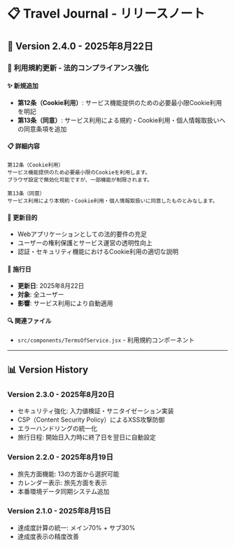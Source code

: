 # 📋 Travel Journal - リリースノート

## 🔄 Version 2.4.0 - 2025年8月22日

### 📜 **利用規約更新 - 法的コンプライアンス強化**

#### **✨ 新規追加**
- **第12条（Cookie利用）**: サービス機能提供のための必要最小限Cookie利用を明記
- **第13条（同意）**: サービス利用による規約・Cookie利用・個人情報取扱いへの同意条項を追加

#### **📋 詳細内容**
```
第12条（Cookie利用）
サービス機能提供のため必要最小限のCookieを利用します。
ブラウザ設定で無効化可能ですが、一部機能が制限されます。

第13条（同意）
サービス利用により本規約・Cookie利用・個人情報取扱いに同意したものとみなします。
```

#### **🎯 更新目的**
- Webアプリケーションとしての法的要件の充足
- ユーザーの権利保護とサービス運営の透明性向上
- 認証・セキュリティ機能におけるCookie利用の適切な説明

#### **📅 施行日**
- **更新日**: 2025年8月22日
- **対象**: 全ユーザー
- **影響**: サービス利用により自動適用

#### **🔍 関連ファイル**
- `src/components/TermsOfService.jsx` - 利用規約コンポーネント

---

## 📊 Version History

### Version 2.3.0 - 2025年8月20日
- セキュリティ強化: 入力値検証・サニタイゼーション実装
- CSP（Content Security Policy）によるXSS攻撃防御
- エラーハンドリングの統一化
- 旅行日程: 開始日入力時に終了日を翌日に自動設定

### Version 2.2.0 - 2025年8月19日
- 旅先方面機能: 13の方面から選択可能
- カレンダー表示: 旅先方面を表示
- 本番環境データ同期システム追加

### Version 2.1.0 - 2025年8月15日
- 達成度計算の統一: メイン70% + サブ30%
- 達成度表示の精度改善